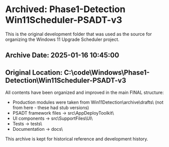 # Archived: Phase1-Detection Win11Scheduler-PSADT-v3

This is the original development folder that was used as the source for organizing the Windows 11 Upgrade Scheduler project.

## Archive Date: 2025-01-16 10:45:00
## Original Location: C:\code\Windows\Phase1-Detection\Win11Scheduler-PSADT-v3

All contents have been organized and improved in the main FINAL structure:
- Production modules were taken from Win11Detection\archive\drafts\ (not from here - these had stub versions)
- PSADT framework files -> src\AppDeployToolkit\
- UI components -> src\SupportFiles\UI\
- Tests -> tests\
- Documentation -> docs\

This archive is kept for historical reference and development history.